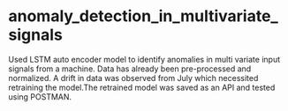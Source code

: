 # anomaly_detection_in_multivariate_signals
Used LSTM auto encoder model to identify anomalies in multi variate input signals from a machine. Data has already been pre-processed and normalized. A drift in data was observed from July which necessited retraining the model.The retrained model was saved as an API and tested using POSTMAN. 
